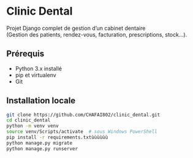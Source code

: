 # Clinic Dental

Projet Django complet de gestion d’un cabinet dentaire  
(Gestion des patients, rendez-vous, facturation, prescriptions, stock…).

## Prérequis

- Python 3.x installé
- pip et virtualenv
- Git

## Installation locale

```bash
git clone https://github.com/CHAFAI802/clinic_dental.git
cd clinic_dental
python -m venv venv
source venv/Scripts/activate  # sous Windows PowerShell
pip install -r requirements.txtùùùùùù
python manage.py migrate
python manage.py runserver
